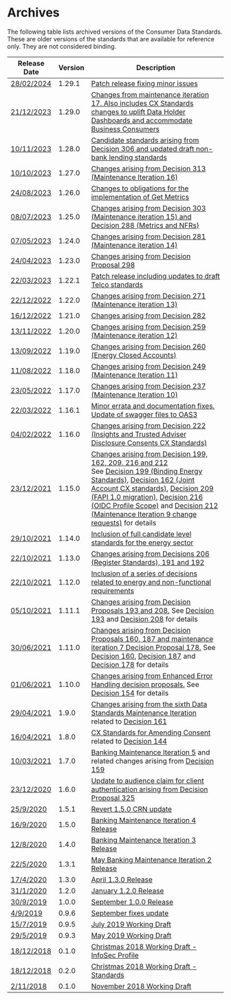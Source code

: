 # Archives



The following table lists archived versions of the Consumer Data Standards.  These are older versions of the standards that are available for reference only.  They are not considered binding.

|Release Date|Version|Description|
|-------------|-------|-----------|
|<a href='https://consumerdatastandardsaustralia.github.io/standards-archives/standards-1.29.1/'>28/02/2024</a> | 1.29.1 | <a href='https://consumerdatastandardsaustralia.github.io/standards-archives/standards-1.29.1/'>Patch release fixing minor issues</a> |
|<a href='https://consumerdatastandardsaustralia.github.io/standards-archives/standards-1.29.0/'>21/12/2023</a> | 1.29.0 | <a href='https://consumerdatastandardsaustralia.github.io/standards-archives/standards-1.29.0/'>Changes from maintenance iteration 17.  Also includes CX Standards changes to uplift Data Holder Dashboards and accommodate Business Consumers</a> |
|<a href='https://consumerdatastandardsaustralia.github.io/standards-archives/standards-1.28.0/'>10/11/2023</a> | 1.28.0 | <a href='https://consumerdatastandardsaustralia.github.io/standards-archives/standards-1.28.0/'>Candidate standards arising from Decision 306 and updated draft non-bank lending standards</a> |
|<a href='https://consumerdatastandardsaustralia.github.io/standards-archives/standards-1.27.0/'>10/10/2023</a> | 1.27.0 | <a href='https://consumerdatastandardsaustralia.github.io/standards-archives/standards-1.27.0/'>Changes arising from Decision 313 (Maintenance Iteration 16)</a> |
|<a href='https://consumerdatastandardsaustralia.github.io/standards-archives/standards-1.26.0/'>24/08/2023</a> | 1.26.0 | <a href='https://consumerdatastandardsaustralia.github.io/standards-archives/standards-1.26.0/'>Changes to obligations for the implementation of Get Metrics</a> |
|<a href='https://consumerdatastandardsaustralia.github.io/standards-archives/standards-1.25.0/'>08/07/2023</a>|1.25.0|<a href='https://consumerdatastandardsaustralia.github.io/standards-archives/standards-1.25.0/'>Changes arising from Decision 303 (Maintenance iteration 15) and Decision 288 (Metrics and NFRs)</a>|
|<a href='https://consumerdatastandardsaustralia.github.io/standards-archives/standards-1.24.0/'>07/05/2023</a>|1.24.0|<a href='https://consumerdatastandardsaustralia.github.io/standards-archives/standards-1.24.0/'>Changes arising from Decision 281 (Maintenance iteration 14)</a>|
|<a href='https://consumerdatastandardsaustralia.github.io/standards-archives/standards-1.23.0/'>24/04/2023</a>|1.23.0|<a href='https://consumerdatastandardsaustralia.github.io/standards-archives/standards-1.23.0/'>Changes arising from Decision Proposal 298</a>|
|<a href='https://consumerdatastandardsaustralia.github.io/standards-archives/standards-1.22.1/'>22/03/2023</a>|1.22.1|<a href='https://consumerdatastandardsaustralia.github.io/standards-archives/standards-1.22.1/'>Patch release including updates to draft Telco standards</a>|
|<a href='https://consumerdatastandardsaustralia.github.io/standards-archives/standards-1.22.0/'>22/12/2022</a>|1.22.0|<a href='https://consumerdatastandardsaustralia.github.io/standards-archives/standards-1.22.0/'>Changes arising from Decision 271 (Maintenance iteration 13)</a>|
|<a href='https://consumerdatastandardsaustralia.github.io/standards-archives/standards-1.21.0/'>16/12/2022</a>|1.21.0|<a href='https://consumerdatastandardsaustralia.github.io/standards-archives/standards-1.21.0/'>Changes arising from Decision 282</a>|
|<a href='https://consumerdatastandardsaustralia.github.io/standards-archives/standards-1.20.0/'>13/11/2022</a>|1.20.0|<a href='https://consumerdatastandardsaustralia.github.io/standards-archives/standards-1.20.0/'>Changes arising from Decision 259 (Maintenance iteration 12)</a>|
|<a href='https://consumerdatastandardsaustralia.github.io/standards-archives/standards-1.19.0/'>13/09/2022</a>|1.19.0|<a href='https://consumerdatastandardsaustralia.github.io/standards-archives/standards-1.19.0/'>Changes arising from Decision 260 (Energy Closed Accounts)</a>|
|<a href='https://consumerdatastandardsaustralia.github.io/standards-archives/standards-1.18.0/'>11/08/2022</a>|1.18.0|<a href='https://consumerdatastandardsaustralia.github.io/standards-archives/standards-1.18.0/'>Changes arising from Decision 249 (Maintenance Iteration 11)</a>|
|<a href='https://consumerdatastandardsaustralia.github.io/standards-archives/standards-1.17.0/'>23/05/2022</a>|1.17.0|<a href='https://consumerdatastandardsaustralia.github.io/standards-archives/standards-1.17.0/'>Changes arising from Decision 237 (Maintenance Iteration 10)</a>|
|<a href='https://consumerdatastandardsaustralia.github.io/standards-archives/standards-1.16.1/'>22/03/2022</a>|1.16.1|<a href='https://consumerdatastandardsaustralia.github.io/standards-archives/standards-1.16.1/'>Minor errata and documentation fixes.  Update of swagger files to OAS3</a>|
|<a href='https://consumerdatastandardsaustralia.github.io/standards-archives/standards-1.16.0/'>04/02/2022</a>|1.16.0|<a href='https://consumerdatastandardsaustralia.github.io/standards-archives/standards-1.16.0/'>Changes arising from Decision 222 (Insights and Trusted Adviser Disclosure Consents CX Standards)</a>|
|<a href='https://consumerdatastandardsaustralia.github.io/standards-archives/standards-1.15.0/'>23/12/2021</a>|1.15.0|<a href='https://consumerdatastandardsaustralia.github.io/standards-archives/standards-1.15.0/'>Changes arising from Decision 199, 162, 209, 216 and 212</a> </br>See [Decision 199 (Binding Energy Standards)](https://github.com/ConsumerDataStandardsAustralia/standards/issues/199), [Decision 162 (Joint Account CX standards)](https://github.com/ConsumerDataStandardsAustralia/standards/issues/162), [Decision 209 (FAPI 1.0 migration)](https://github.com/ConsumerDataStandardsAustralia/standards/issues/209), [Decision 216 (OIDC Profile Scope)](https://github.com/ConsumerDataStandardsAustralia/standards/issues/216) and [Decision 212 (Maintenance Iteration 9 change requests)](https://github.com/ConsumerDataStandardsAustralia/standards/issues/212) for details|
|<a href='https://consumerdatastandardsaustralia.github.io/standards-archives/standards-1.14.0/'>29/10/2021</a>|1.14.0|<a href='https://consumerdatastandardsaustralia.github.io/standards-archives/standards-1.14.0/'>Inclusion of full candidate level standards for the energy sector</a>|
|<a href='https://consumerdatastandardsaustralia.github.io/standards-archives/standards-1.13.0/'>22/10/2021</a>|1.13.0|<a href='https://consumerdatastandardsaustralia.github.io/standards-archives/standards-1.13.0/'>Changes arising from Decisions 206 (Register Standards), 191 and 192</a>|
|<a href='https://consumerdatastandardsaustralia.github.io/standards-archives/standards-1.12.0/'>22/10/2021</a>|1.12.0|<a href='https://consumerdatastandardsaustralia.github.io/standards-archives/standards-1.12.0/'>Inclusion of a series of decisions related to energy and non-functional requirements</a>|
|<a href='https://consumerdatastandardsaustralia.github.io/standards-archives/standards-1.11.1/'>05/10/2021</a>|1.11.1|<a href='https://consumerdatastandardsaustralia.github.io/standards-archives/standards-1.11.1/'>Changes arising from Decision Proposals 193 and 208.</a> See [Decision 193](https://github.com/ConsumerDataStandardsAustralia/standards/issues/193) and [Decision 208](https://github.com/ConsumerDataStandardsAustralia/standards/issues/208) for details |
|<a href='https://consumerdatastandardsaustralia.github.io/standards-archives/standards-1.11.0/'>30/06/2021</a>|1.11.0|<a href='https://consumerdatastandardsaustralia.github.io/standards-archives/standards-1.11.0/'>Changes arising from Decision Proposals 160, 187 and maintenance iteration 7 Decision Proposal 178.</a> See [Decision 160](https://github.com/ConsumerDataStandardsAustralia/standards/issues/160), [Decision 187](https://github.com/ConsumerDataStandardsAustralia/standards/issues/187) and [Decision 178](https://github.com/ConsumerDataStandardsAustralia/standards/issues/178) for details |
|<a href='https://consumerdatastandardsaustralia.github.io/standards-archives/standards-1.10.0/'>01/06/2021</a>|1.10.0|<a href='https://consumerdatastandardsaustralia.github.io/standards-archives/standards-1.10.0/'>Changes arising from Enhanced Error Handling decision proposals.</a> See [Decision 154](https://github.com/ConsumerDataStandardsAustralia/standards/issues/154) for details |
|<a href='https://consumerdatastandardsaustralia.github.io/standards-archives/standards-1.9.0/'>29/04/2021</a>|1.9.0|<a href='https://consumerdatastandardsaustralia.github.io/standards-archives/standards-1.9.0/'>Changes arising from the sixth Data Standards Maintenance Iteration</a> related to [Decision 161](https://github.com/ConsumerDataStandardsAustralia/standards/issues/161) |
|<a href='https://consumerdatastandardsaustralia.github.io/standards-archives/standards-1.8.0/'>16/04/2021</a>|1.8.0|<a href='https://consumerdatastandardsaustralia.github.io/standards-archives/standards-1.8.0/'>CX Standards for Amending Consent</a> related to [Decision 144](https://github.com/ConsumerDataStandardsAustralia/standards/issues/144)
|<a href='https://consumerdatastandardsaustralia.github.io/standards-archives/standards-1.7.0/'>10/03/2021</a>|1.7.0|<a href='https://consumerdatastandardsaustralia.github.io/standards-archives/standards-1.7.0/'>Banking Maintenance Iteration 5</a> and related changes arising from [Decision 159](https://github.com/ConsumerDataStandardsAustralia/standards/issues/159)
|<a href='https://consumerdatastandardsaustralia.github.io/standards-archives/standards-1.6.0/'>23/12/2020</a>|1.6.0|<a href='https://consumerdatastandardsaustralia.github.io/standards-archives/standards-1.6.0/'>Update to audience claim for client authentication arising from Decision Proposal 325</a>
|<a href='https://consumerdatastandardsaustralia.github.io/standards-archives/standards-1.5.1/'>25/9/2020</a>|1.5.1|<a href='https://consumerdatastandardsaustralia.github.io/standards-archives/standards-1.5.1/'>Revert 1.5.0 CRN update</a>
|<a href='https://consumerdatastandardsaustralia.github.io/standards-archives/standards-1.5.0/'>16/9/2020</a>|1.5.0|<a href='https://consumerdatastandardsaustralia.github.io/standards-archives/standards-1.5.0/'>Banking Maintenance Iteration 4 Release</a>
|<a href='https://consumerdatastandardsaustralia.github.io/standards-archives/standards-1.4.0/'>12/8/2020</a>|1.4.0|<a href='https://consumerdatastandardsaustralia.github.io/standards-archives/standards-1.4.0/'>Banking Maintenance Iteration 3 Release</a>
|<a href='https://consumerdatastandardsaustralia.github.io/standards-archives/standards-1.3.1/'>22/5/2020</a>|1.3.1|<a href='https://consumerdatastandardsaustralia.github.io/standards-archives/standards-1.3.1/'>May Banking Maintenance Iteration 2 Release</a>|
|<a href='https://consumerdatastandardsaustralia.github.io/standards-archives/standards-1.3.0/'>17/4/2020</a>|1.3.0|<a href='https://consumerdatastandardsaustralia.github.io/standards-archives/standards-1.3.0/'>April 1.3.0 Release</a>|
|<a href='https://consumerdatastandardsaustralia.github.io/standards-archives/standards-1.2.0/'>31/1/2020</a>|1.2.0|<a href='https://consumerdatastandardsaustralia.github.io/standards-archives/standards-1.2.0/'>January 1.2.0 Release</a>|
|<a href='https://consumerdatastandardsaustralia.github.io/standards-archives/standards-1.0.0/'>30/9/2019</a>|1.0.0|<a href='https://consumerdatastandardsaustralia.github.io/standards-archives/standards-1.0.0/'>September 1.0.0 Release</a>|
|<a href='https://consumerdatastandardsaustralia.github.io/standards-archives/standards-0.9.6/'>4/9/2019</a>|0.9.6|<a href='https://consumerdatastandardsaustralia.github.io/standards-archives/standards-0.9.6/'>September fixes update</a>|
|<a href='https://consumerdatastandardsaustralia.github.io/standards-archives/standards-0.9.5/'>15/7/2019</a>|0.9.5|<a href='https://consumerdatastandardsaustralia.github.io/standards-archives/standards-0.9.5/'>July 2019 Working Draft</a>|
|<a href='https://consumerdatastandardsaustralia.github.io/standards-archives/standards-0.9.3/'>29/5/2019</a>|0.9.3|<a href='https://consumerdatastandardsaustralia.github.io/standards-archives/standards-0.9.3/'>May 2019 Working Draft</a>|
|<a href='https://consumerdatastandardsaustralia.github.io/standards-archives/infosec-0.1/'>18/12/2018</a>|0.1.0|<a href='https://consumerdatastandardsaustralia.github.io/standards-archives/infosec-0.1/'>Christmas 2018 Working Draft - InfoSec Profile</a>|
|<a href='https://consumerdatastandardsaustralia.github.io/standards-archives/standards-0.20/'>18/12/2018</a>|0.2.0|<a href='https://consumerdatastandardsaustralia.github.io/standards-archives/standards-0.20/'>Christmas 2018 Working Draft - Standards</a>|
|<a href='https://consumerdatastandardsaustralia.github.io/standards-archives/standards-0.1/'>2/11/2018</a>|0.1.0|<a href='https://consumerdatastandardsaustralia.github.io/standards-archives/standards-0.1/'>November 2018 Working Draft</a>|
